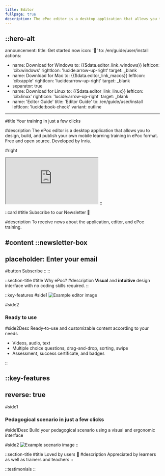 ```yaml
---
title: Editor
fullpage: true
description: The ePoc editor is a desktop application that allows you to design, build, and publish your own mobile learning training in ePoc format. Free and open source. Developed by Inria.
---
```


::hero-alt
---
announcement:
  title: Get started now
  icon: '🚀'
  to: /en/guide/user/install
actions:
- name: Download for Windows
  to: {{$data.editor_link_windows}}
  leftIcon: 'cib:windows'
  rightIcon: 'lucide:arrow-up-right'
  target: _blank
- name: Download for Mac
  to: {{$data.editor_link_macos}}
  leftIcon: 'cib:apple'
  rightIcon: 'lucide:arrow-up-right'
  target: _blank
- separator: true
- name: Download for Linux
  to: {{$data.editor_link_linux}}
  leftIcon: 'cib:linux'
  rightIcon: 'lucide:arrow-up-right'
  target: _blank
- name: 'Editor Guide'
  title: 'Editor Guide'
  to: /en/guide/user/install
  leftIcon: 'lucide:book-check'
  variant: outline
---

#title
Your training in just a few clicks

#description
The ePoc editor is a desktop application that allows you to design, build, and publish your own mobile learning training in ePoc format. Free and open source. Developed by Inria.

#right
<iframe class="shadow-xl outline-none w-full aspect-video" src="https://www.youtube.com/embed/86lbMmM03FU?modestbranding=1&amp;autohide=1&amp;rel=0&amp;showinfo=0" title="YouTube video player" allowfullscreen=""></iframe>
::

::card
#title
Subscribe to our Newsletter 💌

#description
To receive news about the application, editor, and ePoc training.

#content
::newsletter-box
---
placeholder: Enter your email
---
#button
Subscribe
::
::

::section-title
#title
Why ePoc?
#description
**Visual** and **intuitive** design interface with no coding skills required.
::

::key-features
#side1
![Example editor image](/images/editeur-video.png)

#side2
### Ready to use

#side2Desc
Ready-to-use and customizable content according to your needs

- Videos, audio, text
- Multiple choice questions, drag-and-drop, sorting, swipe
- Assessment, success certificate, and badges

::

::key-features
---
reverse: true
---
#side1
### Pedagogical scenario in just a few clicks

#side1Desc
Build your pedagogical scenario using a visual and ergonomic interface

#side2
![Example scenario image](/images/editeur-scenario.png)
::

::section-title
#title
Loved by users 🤩
#description
Appreciated by learners as well as trainers and teachers
::

::testimonials
::